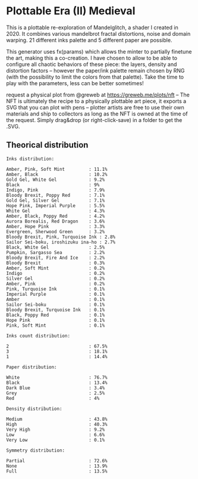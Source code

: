 # Plottable Era (II) Medieval

This is a plottable re-exploration of Mandelglitch, a shader I created in 2020. It combines various mandelbrot fractal distortions, noise and domain warping. 21 different inks palette and 5 different paper are possible.

This generator uses fx(params) which allows the minter to partially finetune the art, making this a co-creation. I have chosen to allow to be able to configure all chaotic behaviors of these piece: the layers, density and distortion factors – however the paper/ink palette remain chosen by RNG (with the possibility to limit the colors from that palette). Take the time to play with the parameters, less can be better sometimes!

request a physical plot from @greweb at https://greweb.me/plots/nft – The NFT is ultimately the recipe to a physically plottable art piece, it exports a SVG that you can plot with pens – plotter artists are free to use their own materials and ship to collectors as long as the NFT is owned at the time of the request. Simply drag&drop (or right-click-save) in a folder to get the .SVG.

## Theorical distribution

```
Inks distribution:

Amber, Pink, Soft Mint         : 11.1%
Amber, Black                   : 10.2%
Gold Gel, White Gel            : 9.2%
Black                          : 9%
Indigo, Pink                   : 7.9%
Bloody Brexit, Poppy Red       : 7.1%
Gold Gel, Silver Gel           : 7.1%
Hope Pink, Imperial Purple     : 5.5%
White Gel                      : 4.3%
Amber, Black, Poppy Red        : 4.2%
Aurora Borealis, Red Dragon    : 3.6%
Amber, Hope Pink               : 3.3%
Evergreen, Sherwood Green      : 3.2%
Bloody Brexit, Pink, Turquoise Ink : 2.8%
Sailor Sei-boku, iroshizuku ina-ho : 2.7%
Black, White Gel               : 2.5%
Pumpkin, Sargasso Sea          : 2.2%
Bloody Brexit, Fire And Ice    : 2.2%
Bloody Brexit                  : 0.3%
Amber, Soft Mint               : 0.2%
Indigo                         : 0.2%
Silver Gel                     : 0.2%
Amber, Pink                    : 0.2%
Pink, Turquoise Ink            : 0.1%
Imperial Purple                : 0.1%
Amber                          : 0.1%
Sailor Sei-boku                : 0.1%
Bloody Brexit, Turquoise Ink   : 0.1%
Black, Poppy Red               : 0.1%
Hope Pink                      : 0.1%
Pink, Soft Mint                : 0.1%

Inks count distribution:

2                              : 67.5%
3                              : 18.1%
1                              : 14.4%

Paper distribution:

White                          : 76.7%
Black                          : 13.4%
Dark Blue                      : 3.4%
Grey                           : 2.5%
Red                            : 4%

Density distribution:

Medium                         : 43.8%
High                           : 40.3%
Very High                      : 9.2%
Low                            : 6.6%
Very Low                       : 0.1%

Symmetry distribution:

Partial                        : 72.6%
None                           : 13.9%
Full                           : 13.5%
```